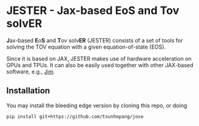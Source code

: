 # JESTER - Jax-based EoS and Tov solvER

**J**ax-based **E**o**S** and **T**ov solv**ER** (JESTER) consists of a set of tools for solving the TOV equation with a given equation-of-state (EOS).

Since it is based on JAX, JESTER makes use of hardware acceleration on GPUs and TPUs. It can also be easily used together with other JAX-based software, e.g., [Jim](https://github.com/kazewong/jim).

## Installation

You may install the bleeding edge version by cloning this repo, or doing
```
pip install git+https://github.com/tsunhopang/jose
```
